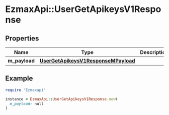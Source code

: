 # EzmaxApi::UserGetApikeysV1Response

## Properties

| Name | Type | Description | Notes |
| ---- | ---- | ----------- | ----- |
| **m_payload** | [**UserGetApikeysV1ResponseMPayload**](UserGetApikeysV1ResponseMPayload.md) |  |  |

## Example

```ruby
require 'Ezmaxapi'

instance = EzmaxApi::UserGetApikeysV1Response.new(
  m_payload: null
)
```

